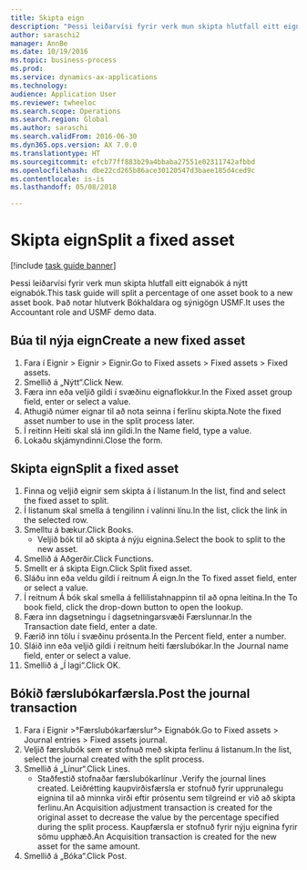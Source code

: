 ```yaml
--- 
title: Skipta eign
description: "Þessi leiðarvísi fyrir verk mun skipta hlutfall eitt eignabók á nýtt eignabók."
author: saraschi2
manager: AnnBe
ms.date: 10/19/2016
ms.topic: business-process
ms.prod: 
ms.service: dynamics-ax-applications
ms.technology: 
audience: Application User
ms.reviewer: twheeloc
ms.search.scope: Operations
ms.search.region: Global
ms.author: saraschi
ms.search.validFrom: 2016-06-30
ms.dyn365.ops.version: AX 7.0.0
ms.translationtype: HT
ms.sourcegitcommit: efcb77ff883b29a4bbaba27551e02311742afbbd
ms.openlocfilehash: dbe22cd265b86ace30120547d3baee185d4ced9c
ms.contentlocale: is-is
ms.lasthandoff: 05/08/2018

---
```

# <a name="split-a-fixed-asset"></a><span data-ttu-id="9ceb5-103">Skipta eign</span><span class="sxs-lookup"><span data-stu-id="9ceb5-103">Split a fixed asset</span></span>

[!include [task guide banner](../../includes/task-guide-banner.md)]

<span data-ttu-id="9ceb5-104">Þessi leiðarvísi fyrir verk mun skipta hlutfall eitt eignabók á nýtt eignabók.</span><span class="sxs-lookup"><span data-stu-id="9ceb5-104">This task guide will split a percentage of one asset book to a new asset book.</span></span>  <span data-ttu-id="9ceb5-105">Það notar hlutverk Bókhaldara og sýnigögn USMF.</span><span class="sxs-lookup"><span data-stu-id="9ceb5-105">It uses the Accountant role and USMF demo data.</span></span>


## <a name="create-a-new-fixed-asset"></a><span data-ttu-id="9ceb5-106">Búa til nýja eign</span><span class="sxs-lookup"><span data-stu-id="9ceb5-106">Create a new fixed asset</span></span>
1. <span data-ttu-id="9ceb5-107">Fara í Eignir > Eignir > Eignir.</span><span class="sxs-lookup"><span data-stu-id="9ceb5-107">Go to Fixed assets > Fixed assets > Fixed assets.</span></span>
2. <span data-ttu-id="9ceb5-108">Smellið á „Nýtt“.</span><span class="sxs-lookup"><span data-stu-id="9ceb5-108">Click New.</span></span>
3. <span data-ttu-id="9ceb5-109">Færa inn eða veljið gildi í svæðinu eignaflokkur.</span><span class="sxs-lookup"><span data-stu-id="9ceb5-109">In the Fixed asset group field, enter or select a value.</span></span>
4. <span data-ttu-id="9ceb5-110">Athugið númer eignar til að nota seinna í ferlinu skipta.</span><span class="sxs-lookup"><span data-stu-id="9ceb5-110">Note the fixed asset number to use in the split process later.</span></span>
5. <span data-ttu-id="9ceb5-111">Í reitinn Heiti skal slá inn gildi.</span><span class="sxs-lookup"><span data-stu-id="9ceb5-111">In the Name field, type a value.</span></span>
6. <span data-ttu-id="9ceb5-112">Lokaðu skjámyndinni.</span><span class="sxs-lookup"><span data-stu-id="9ceb5-112">Close the form.</span></span>

## <a name="split-a-fixed-asset"></a><span data-ttu-id="9ceb5-113">Skipta eign</span><span class="sxs-lookup"><span data-stu-id="9ceb5-113">Split a fixed asset</span></span>
1. <span data-ttu-id="9ceb5-114">Finna og veljið eignir sem skipta á í listanum.</span><span class="sxs-lookup"><span data-stu-id="9ceb5-114">In the list, find and select the fixed asset to split.</span></span>
2. <span data-ttu-id="9ceb5-115">Í listanum skal smella á tengilinn í valinni línu.</span><span class="sxs-lookup"><span data-stu-id="9ceb5-115">In the list, click the link in the selected row.</span></span>
3. <span data-ttu-id="9ceb5-116">Smelltu á bækur.</span><span class="sxs-lookup"><span data-stu-id="9ceb5-116">Click Books.</span></span>
    * <span data-ttu-id="9ceb5-117">Veljið bók til að skipta á nýju eignina.</span><span class="sxs-lookup"><span data-stu-id="9ceb5-117">Select the book to split to the new asset.</span></span>  
4. <span data-ttu-id="9ceb5-118">Smellið á Aðgerðir.</span><span class="sxs-lookup"><span data-stu-id="9ceb5-118">Click Functions.</span></span>
5. <span data-ttu-id="9ceb5-119">Smellt er á skipta Eign.</span><span class="sxs-lookup"><span data-stu-id="9ceb5-119">Click Split fixed asset.</span></span>
6. <span data-ttu-id="9ceb5-120">Sláðu inn eða veldu gildi í reitnum Á eign.</span><span class="sxs-lookup"><span data-stu-id="9ceb5-120">In the To fixed asset field, enter or select a value.</span></span>
7. <span data-ttu-id="9ceb5-121">Í reitnum Á bók skal smella á fellilistahnappinn til að opna leitina.</span><span class="sxs-lookup"><span data-stu-id="9ceb5-121">In the To book field, click the drop-down button to open the lookup.</span></span>
8. <span data-ttu-id="9ceb5-122">Færa inn dagsetningu í dagsetningarsvæði Færslunnar.</span><span class="sxs-lookup"><span data-stu-id="9ceb5-122">In the Transaction date field, enter a date.</span></span>
9. <span data-ttu-id="9ceb5-123">Færið inn tölu í svæðinu prósenta.</span><span class="sxs-lookup"><span data-stu-id="9ceb5-123">In the Percent field, enter a number.</span></span>
10. <span data-ttu-id="9ceb5-124">Sláið inn eða veljið gildi í reitnum heiti færslubókar.</span><span class="sxs-lookup"><span data-stu-id="9ceb5-124">In the Journal name field, enter or select a value.</span></span>
11. <span data-ttu-id="9ceb5-125">Smellið á „Í lagi“.</span><span class="sxs-lookup"><span data-stu-id="9ceb5-125">Click OK.</span></span>

## <a name="post-the-journal-transaction"></a><span data-ttu-id="9ceb5-126">Bókið færslubókarfærsla.</span><span class="sxs-lookup"><span data-stu-id="9ceb5-126">Post the journal transaction</span></span>
1. <span data-ttu-id="9ceb5-127">Fara í Eignir >°Færslubókarfærslur°> Eignabók.</span><span class="sxs-lookup"><span data-stu-id="9ceb5-127">Go to Fixed assets > Journal entries > Fixed assets journal.</span></span>
2. <span data-ttu-id="9ceb5-128">Veljið færslubók sem er stofnuð með skipta ferlinu á listanum.</span><span class="sxs-lookup"><span data-stu-id="9ceb5-128">In the list, select the journal created with the split process.</span></span>
3. <span data-ttu-id="9ceb5-129">Smellið á „Línur“.</span><span class="sxs-lookup"><span data-stu-id="9ceb5-129">Click Lines.</span></span>
    * <span data-ttu-id="9ceb5-130">Staðfestið stofnaðar færslubókarlínur .</span><span class="sxs-lookup"><span data-stu-id="9ceb5-130">Verify the journal lines created.</span></span>  <span data-ttu-id="9ceb5-131">Leiðrétting kaupvirðisfærsla er stofnuð fyrir upprunalegu eignina til að minnka virði eftir prósentu sem tilgreind er við að skipta ferlinu.</span><span class="sxs-lookup"><span data-stu-id="9ceb5-131">An Acquisition adjustment transaction is created for the original asset to decrease the value by the percentage specified during the split process.</span></span>  <span data-ttu-id="9ceb5-132">Kaupfærsla er stofnuð fyrir nýju eignina fyrir sömu upphæð.</span><span class="sxs-lookup"><span data-stu-id="9ceb5-132">An Acquisition transaction is created for the new asset for the same amount.</span></span>  
4. <span data-ttu-id="9ceb5-133">Smellið á „Bóka“.</span><span class="sxs-lookup"><span data-stu-id="9ceb5-133">Click Post.</span></span>


